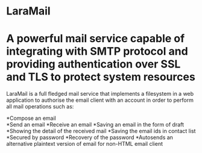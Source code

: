 # LaraMail
<caption><h1>A powerful mail service capable of integrating with SMTP protocol and providing authentication over SSL and TLS to protect system resources</h1></caption>

LaraMail is a full fledged mail service that implements a filesystem in a web application to authorise the email client with an account in order to perform all mail operations such as:

*Compose an email <br>
*Send an email
*Receive an email
*Saving an email in the form of draft
*Showing the detail of the received mail
*Saving the email ids in contact list
*Secured by password
*Recovery of the password
*Autosends an alternative plaintext version of email for non-HTML email client
